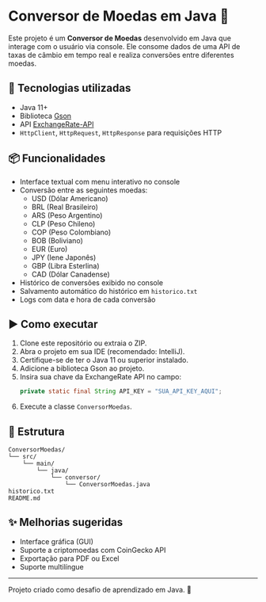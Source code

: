 # Conversor de Moedas em Java 💱

Este projeto é um **Conversor de Moedas** desenvolvido em Java que interage com o usuário via console. Ele consome dados de uma API de taxas de câmbio em tempo real e realiza conversões entre diferentes moedas.

## 🔧 Tecnologias utilizadas
- Java 11+
- Biblioteca [Gson](https://mvnrepository.com/artifact/com.google.code.gson/gson)
- API [ExchangeRate-API](https://www.exchangerate-api.com/)
- `HttpClient`, `HttpRequest`, `HttpResponse` para requisições HTTP

## 📦 Funcionalidades
- Interface textual com menu interativo no console
- Conversão entre as seguintes moedas:
  - USD (Dólar Americano)
  - BRL (Real Brasileiro)
  - ARS (Peso Argentino)
  - CLP (Peso Chileno)
  - COP (Peso Colombiano)
  - BOB (Boliviano)
  - EUR (Euro)
  - JPY (Iene Japonês)
  - GBP (Libra Esterlina)
  - CAD (Dólar Canadense)
- Histórico de conversões exibido no console
- Salvamento automático do histórico em `historico.txt`
- Logs com data e hora de cada conversão

## ▶️ Como executar
1. Clone este repositório ou extraia o ZIP.
2. Abra o projeto em sua IDE (recomendado: IntelliJ).
3. Certifique-se de ter o Java 11 ou superior instalado.
4. Adicione a biblioteca Gson ao projeto.
5. Insira sua chave da ExchangeRate API no campo:
   ```java
   private static final String API_KEY = "SUA_API_KEY_AQUI";
   ```
6. Execute a classe `ConversorMoedas`.

## 📁 Estrutura
```
ConversorMoedas/
└── src/
    └── main/
        └── java/
            └── conversor/
                └── ConversorMoedas.java
historico.txt
README.md
```

## ✨ Melhorias sugeridas
- Interface gráfica (GUI)
- Suporte a criptomoedas com CoinGecko API
- Exportação para PDF ou Excel
- Suporte multilíngue

---

Projeto criado como desafio de aprendizado em Java. 🚀
